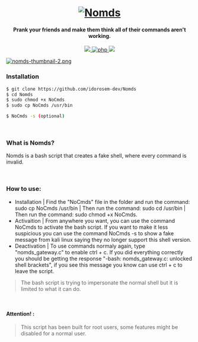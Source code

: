 <h1 align="center">
  <br>
  <a href="https://github.com/idorosem-dev/Nomds"><img src="[https://usaupload.com/6V6B/nomds_thumbnail.png](https://i.postimg.cc/tg8TjCDv/nomds-thumbnail-2.png)" alt="Nomds"></a>

</h1>

<h4 align="center">Prank your friends and make them think all of their commands aren't working. </h4>

<p align="center">

  <a href="#">
    <img src="https://img.shields.io/badge/bash-5.2.15-blue">
  </a>
  <a href="https://php.net">
    <img src="https://img.shields.io/badge/php-7.4.4-green"
         alt="php">
  </a>

  <a href="kali.org">
    <img src="https://img.shields.io/badge/Platform-Linux-red">
  </a>

</p>

[![nomds-thumbnail-2.png](https://i.postimg.cc/tg8TjCDv/nomds-thumbnail-2.png)](https://postimg.cc/LqBRkScj)

### Installation

```bash
$ git clone https://github.com/idorosem-dev/Nomds
$ cd Nomds
$ sudo chmod +x NoCmds
$ sudo cp NoCmds /usr/bin
```

```bash
$ NoCmds -s (optional)
```

<br>

### What is Nomds?

Nomds is a bash script that creates a fake shell, where every command is invalid. 

<br>

### How to use:
- Installation | Find the "NoCmds" file in the folder and run the command: sudo cp NoCmds /usr/bin | Then run the command: sudo cd /usr/bin | Then run the command: sudo chmod +x NoCmds.
- Activaition | From anywhere you want, you can use the command NoCmds to activate the bash script. If you want to make it less suspicious you can use the command NoCmds -s to show a fake message from kali linux saying they no longer support this shell version.
- Deactivation | To use commands normaly again, type "nomds_gateway.c" to enable ctrl + c. If you did everything correctly you should be getting the response "-bash: nomds_gateway.c: unlocked shell brackets", if you see this message you know can use ctrl + c to leave the script.

> The bash script is trying to impersonate the normal shell but it is limited to what it can do.
<br>

#### Attention! :
> This script has been built for root users, some features might be disabled for a normal user.
<br>
</p>

